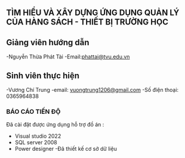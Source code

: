 ## TÌM HIỂU VÀ XÂY DỰNG ỨNG DỤNG QUẢN LÝ CỦA HÀNG SÁCH - THIẾT BỊ TRƯỜNG HỌC ##
## Giảng viên hướng dẫn ##
-Nguyễn Thừa Phát Tài 
-Email:phattai@tvu.edu.vn

## Sinh viên thực hiện ##
-Vương Chí Trung 
-email: vuongtrung1206@gmail.com
-Số điện thoại: 0365964838


### BÁO CÁO TIẾN ĐỘ ###
Đã cài đặt được ứng dụng hỗ trợ đồ án : 
+ Visual studio 2022
+ SQL server 2008
+ Power designer
-Đã thiết kế cơ sở dữ liệu 
